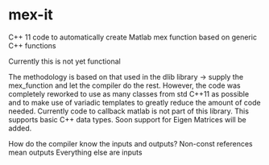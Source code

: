 mex-it
======

C++ 11 code to automatically create Matlab mex function based on generic C++ functions


Currently this is not yet functional

The methodology is based on that used in the dlib library -> supply the mex_function and let the compiler do the rest.
However, the code was completely reworked to use as many classes from std C++11 as possible and to make use of variadic templates to greatly reduce the amount of code needed.
Currently code to callback matlab is not part of this library.
This supports basic C++ data types. Soon support for Eigen Matrices will be added.

How do the compiler know the inputs and outputs?
		Non-const references mean outputs
		Everything else are inputs